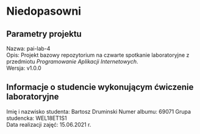 # Niedopasowni

## Parametry projektu

Nazwa:  pai-lab-4  
Opis:   Projekt bazowy repozytorium na czwarte spotkanie laboratoryjne z przedmiotu *Programowanie Aplikacji Internetowych*.  
Wersja: v1.0.0  

## Informacje o studencie wykonującym ćwiczenie laboratoryjne

Imię i nazwisko studenta:   Bartosz Druminski
Numer albumu:               69071
Grupa studencka:            WEL18ET1S1  
Data realizacji zajęć:      15.06.2021 r.  
 
 